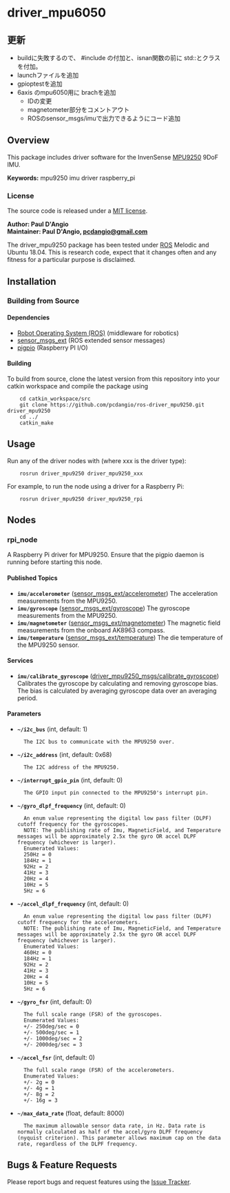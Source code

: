 # driver_mpu6050

## 更新

* buildに失敗するので、
  #include <atomic>の付加と、isnan関数の前に std::とクラスを付加。
* launchファイルを追加
* gpioptestを追加
* 6axis のmpu6050用に brachを追加
  * IDの変更
  * magnetometer部分をコメントアウト
  * ROSのsensor_msgs/imuで出力できるようにコード追加

## Overview

This package includes driver software for the InvenSense [MPU9250] 9DoF IMU.

**Keywords:** mpu9250 imu driver raspberry_pi

### License

The source code is released under a [MIT license](LICENSE).

**Author: Paul D'Angio<br />
Maintainer: Paul D'Angio, pcdangio@gmail.com**

The driver_mpu9250 package has been tested under [ROS] Melodic and Ubuntu 18.04. This is research code, expect that it changes often and any fitness for a particular purpose is disclaimed.

## Installation

### Building from Source

#### Dependencies

- [Robot Operating System (ROS)](http://wiki.ros.org) (middleware for robotics)
- [sensor_msgs_ext](https://github.com/pcdangio/ros-sensor_msgs_ext) (ROS extended sensor messages)
- [pigpio](http://abyz.me.uk/rpi/pigpio/) (Raspberry PI I/O)

#### Building

To build from source, clone the latest version from this repository into your catkin workspace and compile the package using

        cd catkin_workspace/src
        git clone https://github.com/pcdangio/ros-driver_mpu9250.git driver_mpu9250
        cd ../
        catkin_make

## Usage

Run any of the driver nodes with (where xxx is the driver type):

        rosrun driver_mpu9250 driver_mpu9250_xxx

For example, to run the node using a driver for a Raspberry Pi:

        rosrun driver_mpu9250 driver_mpu9250_rpi

## Nodes

### rpi_node

A Raspberry Pi driver for MPU9250.  Ensure that the pigpio daemon is running before starting this node.


#### Published Topics
* **`imu/accelerometer`** ([sensor_msgs_ext/accelerometer](https://github.com/pcdangio/ros-sensor_msgs_ext/blob/master/msg/accelerometer.msg))
        The acceleration measurements from the MPU9250.
* **`imu/gyroscope`** ([sensor_msgs_ext/gyroscope](https://github.com/pcdangio/ros-sensor_msgs_ext/blob/master/msg/gyroscope.msg))
        The gyroscope measurements from the MPU9250.
* **`imu/magnetometer`** ([sensor_msgs_ext/magnetometer](https://github.com/pcdangio/ros-sensor_msgs_ext/blob/master/msg/magnetometer.msg))
        The magnetic field measurements from the onboard AK8963 compass.
* **`imu/temperature`** ([sensor_msgs_ext/temperature](https://github.com/pcdangio/ros-sensor_msgs_ext/blob/master/msg/temperature.msg))
        The die temperature of the MPU9250 sensor.

#### Services
* **`imu/calibrate_gyroscope`** ([driver_mpu9250_msgs/calibrate_gyroscope](https://github.com/pcdangio/ros-driver_mpu9250/blob/master/driver_mpu9250_msgs/srv/calibrate_gyroscope.srv))
        Calibrates the gyroscope by calculating and removing gyroscope bias. The bias is calculated by averaging gyroscope data over an averaging period.

#### Parameters

* **`~/i2c_bus`** (int, default: 1)

        The I2C bus to communicate with the MPU9250 over.

* **`~/i2c_address`** (int, default: 0x68)

        The I2C address of the MPU9250.

* **`~/interrupt_gpio_pin`** (int, default: 0)

        The GPIO input pin connected to the MPU9250's interrupt pin.

* **`~/gyro_dlpf_frequency`** (int, default: 0)

        An enum value representing the digital low pass filter (DLPF) cutoff frequency for the gyroscopes.
        NOTE: The publishing rate of Imu, MagneticField, and Temperature messages will be approximately 2.5x the gyro OR accel DLPF frequency (whichever is larger).
        Enumerated Values:
        250Hz = 0
        184Hz = 1
        92Hz = 2
        41Hz = 3
        20Hz = 4
        10Hz = 5
        5Hz = 6

* **`~/accel_dlpf_frequency`** (int, default: 0)

        An enum value representing the digital low pass filter (DLPF) cutoff frequency for the accelerometers.
        NOTE: The publishing rate of Imu, MagneticField, and Temperature messages will be approximately 2.5x the gyro OR accel DLPF frequency (whichever is larger).
        Enumerated Values:
        460Hz = 0
        184Hz = 1
        92Hz = 2
        41Hz = 3
        20Hz = 4
        10Hz = 5
        5Hz = 6


* **`~/gyro_fsr`** (int, default: 0)

        The full scale range (FSR) of the gyroscopes.
        Enumerated Values:
        +/- 250deg/sec = 0
        +/- 500deg/sec = 1
        +/- 1000deg/sec = 2
        +/- 2000deg/sec = 3

* **`~/accel_fsr`** (int, default: 0)

        The full scale range (FSR) of the accelerometers.
        Enumerated Values:
        +/- 2g = 0
        +/- 4g = 1
        +/- 8g = 2
        +/- 16g = 3

* **`~/max_data_rate`** (float, default: 8000)

        The maximum allowable sensor data rate, in Hz. Data rate is normally calculated as half of the accel/gyro DLPF frequency (nyquist criterion). This parameter allows maximum cap on the data rate, regardless of the DLPF frequency.


## Bugs & Feature Requests

Please report bugs and request features using the [Issue Tracker](https://github.com/pcdangio/ros-driver_mpu9250/issues).


[ROS]: http://www.ros.org
[MPU9250]: http://www.invensense.com/wp-content/uploads/2015/02/PS-MPU-9250A-01-v1.1.pdf
